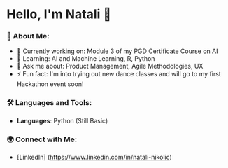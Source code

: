 # Hello, I'm Natali 👋

### 🚀 About Me:
- 🔭 Currently working on: Module 3 of my PGD Certificate Course on AI
- 🌱 Learning: AI and Machine Learning, R, Python
- 💬 Ask me about: Product Management, Agile Methodologies, UX
- ⚡ Fun fact: I'm into trying out new dance classes and will go to my first Hackathon event soon!

### 🛠️ Languages and Tools:
- **Languages**: Python (Still Basic)

### 🌍 Connect with Me:
- [LinkedIn] (https://www.linkedin.com/in/natali-nikolic)

